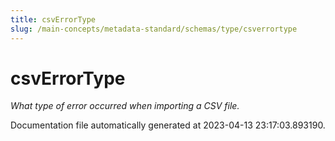 ```yaml
---
title: csvErrorType
slug: /main-concepts/metadata-standard/schemas/type/csverrortype
---
```


# csvErrorType

*What type of error occurred when importing a CSV file.*



Documentation file automatically generated at 2023-04-13 23:17:03.893190.
